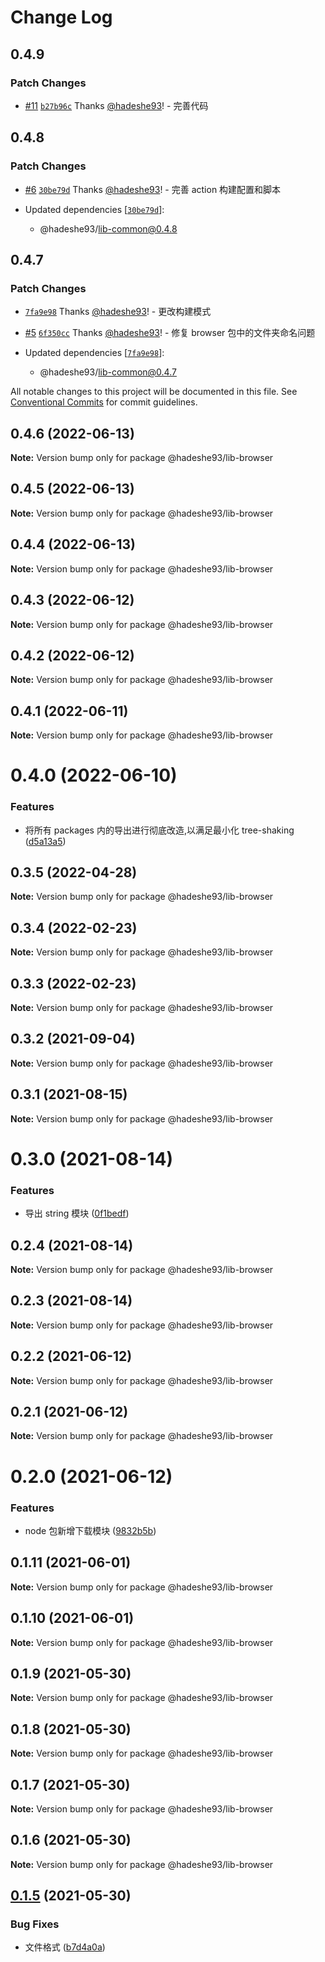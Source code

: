 # Change Log

## 0.4.9

### Patch Changes

- [#11](https://github.com/hadeshe93/hh-lib/pull/11) [`b27b96c`](https://github.com/hadeshe93/hh-lib/commit/b27b96ce7518c8244c097ff80a69ef9c75a27fb1) Thanks [@hadeshe93](https://github.com/hadeshe93)! - 完善代码

## 0.4.8

### Patch Changes

- [#6](https://github.com/hadeshe93/hh-lib/pull/6) [`30be79d`](https://github.com/hadeshe93/hh-lib/commit/30be79d3a84cffbff1787c3bca8f50a85931c929) Thanks [@hadeshe93](https://github.com/hadeshe93)! - 完善 action 构建配置和脚本

- Updated dependencies [[`30be79d`](https://github.com/hadeshe93/hh-lib/commit/30be79d3a84cffbff1787c3bca8f50a85931c929)]:
  - @hadeshe93/lib-common@0.4.8

## 0.4.7

### Patch Changes

- [`7fa9e98`](https://github.com/hadeshe93/hh-lib/commit/7fa9e981879628506fb441bb36d5fbe356eb7d33) Thanks [@hadeshe93](https://github.com/hadeshe93)! - 更改构建模式

* [#5](https://github.com/hadeshe93/hh-lib/pull/5) [`6f350cc`](https://github.com/hadeshe93/hh-lib/commit/6f350cc6f71c67a9fe43c477dc8405c51b728ed1) Thanks [@hadeshe93](https://github.com/hadeshe93)! - 修复 browser 包中的文件夹命名问题

* Updated dependencies [[`7fa9e98`](https://github.com/hadeshe93/hh-lib/commit/7fa9e981879628506fb441bb36d5fbe356eb7d33)]:
  - @hadeshe93/lib-common@0.4.7

All notable changes to this project will be documented in this file.
See [Conventional Commits](https://conventionalcommits.org) for commit guidelines.

## 0.4.6 (2022-06-13)

**Note:** Version bump only for package @hadeshe93/lib-browser

## 0.4.5 (2022-06-13)

**Note:** Version bump only for package @hadeshe93/lib-browser

## 0.4.4 (2022-06-13)

**Note:** Version bump only for package @hadeshe93/lib-browser

## 0.4.3 (2022-06-12)

**Note:** Version bump only for package @hadeshe93/lib-browser

## 0.4.2 (2022-06-12)

**Note:** Version bump only for package @hadeshe93/lib-browser

## 0.4.1 (2022-06-11)

**Note:** Version bump only for package @hadeshe93/lib-browser

# 0.4.0 (2022-06-10)

### Features

- 将所有 packages 内的导出进行彻底改造,以满足最小化 tree-shaking ([d5a13a5](https://github.com/hadeshe93/hh-lib/commit/d5a13a531ef45686708f45b68a7d7ab2a51ec7fd))

## 0.3.5 (2022-04-28)

**Note:** Version bump only for package @hadeshe93/lib-browser

## 0.3.4 (2022-02-23)

**Note:** Version bump only for package @hadeshe93/lib-browser

## 0.3.3 (2022-02-23)

**Note:** Version bump only for package @hadeshe93/lib-browser

## 0.3.2 (2021-09-04)

**Note:** Version bump only for package @hadeshe93/lib-browser

## 0.3.1 (2021-08-15)

**Note:** Version bump only for package @hadeshe93/lib-browser

# 0.3.0 (2021-08-14)

### Features

- 导出 string 模块 ([0f1bedf](https://github.com/hadeshe93/hh-lib/commit/0f1bedfd9591f7ceee4b51ea8579b94c2845c2ed))

## 0.2.4 (2021-08-14)

**Note:** Version bump only for package @hadeshe93/lib-browser

## 0.2.3 (2021-08-14)

**Note:** Version bump only for package @hadeshe93/lib-browser

## 0.2.2 (2021-06-12)

**Note:** Version bump only for package @hadeshe93/lib-browser

## 0.2.1 (2021-06-12)

**Note:** Version bump only for package @hadeshe93/lib-browser

# 0.2.0 (2021-06-12)

### Features

- node 包新增下载模块 ([9832b5b](https://github.com/hadeshe93/hh-lib/commit/9832b5b0c746734d2e44db6d77f9e45a0ef536ee))

## 0.1.11 (2021-06-01)

**Note:** Version bump only for package @hadeshe93/lib-browser

## 0.1.10 (2021-06-01)

**Note:** Version bump only for package @hadeshe93/lib-browser

## 0.1.9 (2021-05-30)

**Note:** Version bump only for package @hadeshe93/lib-browser

## 0.1.8 (2021-05-30)

**Note:** Version bump only for package @hadeshe93/lib-browser

## 0.1.7 (2021-05-30)

**Note:** Version bump only for package @hadeshe93/lib-browser

## 0.1.6 (2021-05-30)

**Note:** Version bump only for package @hadeshe93/lib-browser

## [0.1.5](https://github.com/hadeshe93/hh-lib/compare/@hadeshe93/lib-browser@0.1.4...@hadeshe93/lib-browser@0.1.5) (2021-05-30)

### Bug Fixes

- 文件格式 ([b7d4a0a](https://github.com/hadeshe93/hh-lib/commit/b7d4a0a351bc2a124d6f552b3e2a8426a9494de9))
